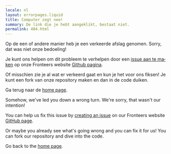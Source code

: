 ```yaml
---
locale: nl
layout: errorpages.liquid
title: Computer zegt nee!
summary: De link die je hebt aangeklikt, bestaat niet.
permalink: 404.html
---
```

<div class="inner-wrapper page-content" lang="nl" id="nederlands">

Op de een of andere manier heb je een verkeerde afslag genomen. Sorry, dat was niet onze bedoeling!

Je kunt ons helpen om dit probleem te verhelpen door een [issue aan te maken](https://github.com/fronteers/website/issues/new/choose) op onze Fronteers website [Github pagina](https://github.com/fronteers/website/). 

Of misschien zie je al wat er verkeerd gaat en kun je het voor ons fiksen! Je kunt een fork van onze repository maken en dan in de code duiken.

Ga terug naar de <a href="/">home page</a>.

</div>

<div class="inner-wrapper page-content" lang="en" id="english">

Somehow, we've led you down a wrong turn. We're sorry, that wasn't our intention!

You can help us fix this issue by [creating an issue](https://github.com/fronteers/website/issues/new/choose) on our Fronteers website [GitHub page](https://github.com/fronteers/website/).

Or maybe you already see what's going wrong and you can fix it for us! You can fork our repository and dive into the code.

Go back to the <a href="/">home page</a>.

</div>

